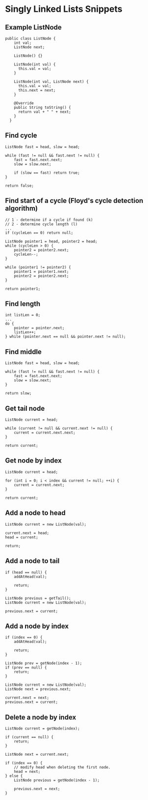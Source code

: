 # Singly Linked Lists Snippets

## Example ListNode

```
public class ListNode {
    int val;
    ListNode next;

    ListNode() {}

    ListNode(int val) {
      this.val = val;
    }

    ListNode(int val, ListNode next) {
      this.val = val;
      this.next = next;
    }

    @Override
    public String toString() {
      return val + " " + next;
    }
  }
```

## Find cycle

```
ListNode fast = head, slow = head;

while (fast != null && fast.next != null) {
    fast = fast.next.next;
    slow = slow.next;
    
    if (slow == fast) return true;
}

return false;
```

## Find start of a cycle (Floyd's cycle detection algorithm)

```
// 1 - determine if a cycle if found (k)
// 2 - determine cycle length (l)
...
if (cycleLen == 0) return null;

ListNode pointer1 = head, pointer2 = head;
while (cycleLen > 0) {
    pointer2 = pointer2.next;
    cycleLen--;
}

while (pointer1 != pointer2) {
    pointer1 = pointer1.next;
    pointer2 = pointer2.next;
}

return pointer1;
```

## Find length

```
int listLen = 0;
...
do {
    pointer = pointer.next;
    listLen++;
} while (pointer.next == null && pointer.next != null);
```

## Find middle

```
ListNode fast = head, slow = head;

while (fast != null && fast.next != null) {
    fast = fast.next.next;
    slow = slow.next;
}

return slow;
```

## Get tail node

```
ListNode current = head;

while (current != null && current.next != null) {
    current = current.next.next;
}

return current;
```

## Get node by index

```
ListNode current = head;

for (int i = 0; i < index && current != null; ++i) {
    current = current.next;
}

return current;
```

## Add a node to head

```
ListNode current = new ListNode(val);

current.next = head;
head = current;

return;
```

## Add a node to tail

```
if (head == null) {
    addAtHead(val);

    return;
}

ListNode previous = getTail();
ListNode current = new ListNode(val);

previous.next = current;
```

## Add a node by index

```
if (index == 0) {
    addAtHead(val);

    return;
}

ListNode prev = getNode(index - 1);
if (prev == null) {
    return;
}

ListNode current = new ListNode(val);
ListNode next = previous.next;

current.next = next;
previous.next = current;
```

## Delete a node by index

```
ListNode current = getNode(index);

if (current == null) {
    return;
}

ListNode next = current.next;

if (index == 0) {
    // modify head when deleting the first node.
    head = next;
} else {
    ListNode previous = getNode(index - 1);

    previous.next = next;
}
```
